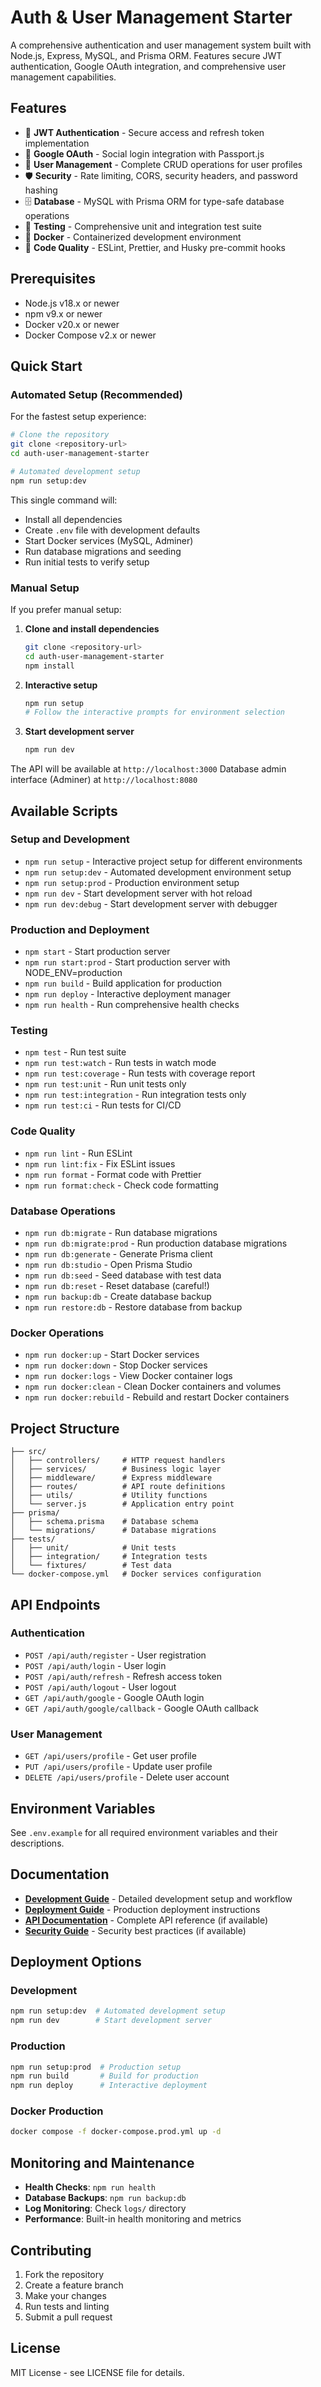 # Auth & User Management Starter

A comprehensive authentication and user management system built with Node.js, Express, MySQL, and Prisma ORM. Features secure JWT authentication, Google OAuth integration, and comprehensive user management capabilities.

## Features

- 🔐 **JWT Authentication** - Secure access and refresh token implementation
- 🔑 **Google OAuth** - Social login integration with Passport.js
- 👤 **User Management** - Complete CRUD operations for user profiles
- 🛡️ **Security** - Rate limiting, CORS, security headers, and password hashing
- 🗄️ **Database** - MySQL with Prisma ORM for type-safe database operations
- 🧪 **Testing** - Comprehensive unit and integration test suite
- 🐳 **Docker** - Containerized development environment
- 📝 **Code Quality** - ESLint, Prettier, and Husky pre-commit hooks

## Prerequisites

- Node.js v18.x or newer
- npm v9.x or newer
- Docker v20.x or newer
- Docker Compose v2.x or newer

## Quick Start

### Automated Setup (Recommended)

For the fastest setup experience:

```bash
# Clone the repository
git clone <repository-url>
cd auth-user-management-starter

# Automated development setup
npm run setup:dev
```

This single command will:

- Install all dependencies
- Create `.env` file with development defaults
- Start Docker services (MySQL, Adminer)
- Run database migrations and seeding
- Run initial tests to verify setup

### Manual Setup

If you prefer manual setup:

1. **Clone and install dependencies**

   ```bash
   git clone <repository-url>
   cd auth-user-management-starter
   npm install
   ```

2. **Interactive setup**

   ```bash
   npm run setup
   # Follow the interactive prompts for environment selection
   ```

3. **Start development server**
   ```bash
   npm run dev
   ```

The API will be available at `http://localhost:3000`
Database admin interface (Adminer) at `http://localhost:8080`

## Available Scripts

### Setup and Development

- `npm run setup` - Interactive project setup for different environments
- `npm run setup:dev` - Automated development environment setup
- `npm run setup:prod` - Production environment setup
- `npm run dev` - Start development server with hot reload
- `npm run dev:debug` - Start development server with debugger

### Production and Deployment

- `npm start` - Start production server
- `npm run start:prod` - Start production server with NODE_ENV=production
- `npm run build` - Build application for production
- `npm run deploy` - Interactive deployment manager
- `npm run health` - Run comprehensive health checks

### Testing

- `npm test` - Run test suite
- `npm run test:watch` - Run tests in watch mode
- `npm run test:coverage` - Run tests with coverage report
- `npm run test:unit` - Run unit tests only
- `npm run test:integration` - Run integration tests only
- `npm run test:ci` - Run tests for CI/CD

### Code Quality

- `npm run lint` - Run ESLint
- `npm run lint:fix` - Fix ESLint issues
- `npm run format` - Format code with Prettier
- `npm run format:check` - Check code formatting

### Database Operations

- `npm run db:migrate` - Run database migrations
- `npm run db:migrate:prod` - Run production database migrations
- `npm run db:generate` - Generate Prisma client
- `npm run db:studio` - Open Prisma Studio
- `npm run db:seed` - Seed database with test data
- `npm run db:reset` - Reset database (careful!)
- `npm run backup:db` - Create database backup
- `npm run restore:db` - Restore database from backup

### Docker Operations

- `npm run docker:up` - Start Docker services
- `npm run docker:down` - Stop Docker services
- `npm run docker:logs` - View Docker container logs
- `npm run docker:clean` - Clean Docker containers and volumes
- `npm run docker:rebuild` - Rebuild and restart Docker containers

## Project Structure

```
├── src/
│   ├── controllers/     # HTTP request handlers
│   ├── services/        # Business logic layer
│   ├── middleware/      # Express middleware
│   ├── routes/          # API route definitions
│   ├── utils/           # Utility functions
│   └── server.js        # Application entry point
├── prisma/
│   ├── schema.prisma    # Database schema
│   └── migrations/      # Database migrations
├── tests/
│   ├── unit/            # Unit tests
│   ├── integration/     # Integration tests
│   └── fixtures/        # Test data
└── docker-compose.yml   # Docker services configuration
```

## API Endpoints

### Authentication

- `POST /api/auth/register` - User registration
- `POST /api/auth/login` - User login
- `POST /api/auth/refresh` - Refresh access token
- `POST /api/auth/logout` - User logout
- `GET /api/auth/google` - Google OAuth login
- `GET /api/auth/google/callback` - Google OAuth callback

### User Management

- `GET /api/users/profile` - Get user profile
- `PUT /api/users/profile` - Update user profile
- `DELETE /api/users/profile` - Delete user account

## Environment Variables

See `.env.example` for all required environment variables and their descriptions.

## Documentation

- **[Development Guide](docs/DEVELOPMENT.md)** - Detailed development setup and workflow
- **[Deployment Guide](docs/DEPLOYMENT.md)** - Production deployment instructions
- **[API Documentation](docs/API.md)** - Complete API reference (if available)
- **[Security Guide](docs/SECURITY.md)** - Security best practices (if available)

## Deployment Options

### Development

```bash
npm run setup:dev  # Automated development setup
npm run dev        # Start development server
```

### Production

```bash
npm run setup:prod  # Production setup
npm run build       # Build for production
npm run deploy      # Interactive deployment
```

### Docker Production

```bash
docker compose -f docker-compose.prod.yml up -d
```

## Monitoring and Maintenance

- **Health Checks**: `npm run health`
- **Database Backups**: `npm run backup:db`
- **Log Monitoring**: Check `logs/` directory
- **Performance**: Built-in health monitoring and metrics

## Contributing

1. Fork the repository
2. Create a feature branch
3. Make your changes
4. Run tests and linting
5. Submit a pull request

## License

MIT License - see LICENSE file for details.

